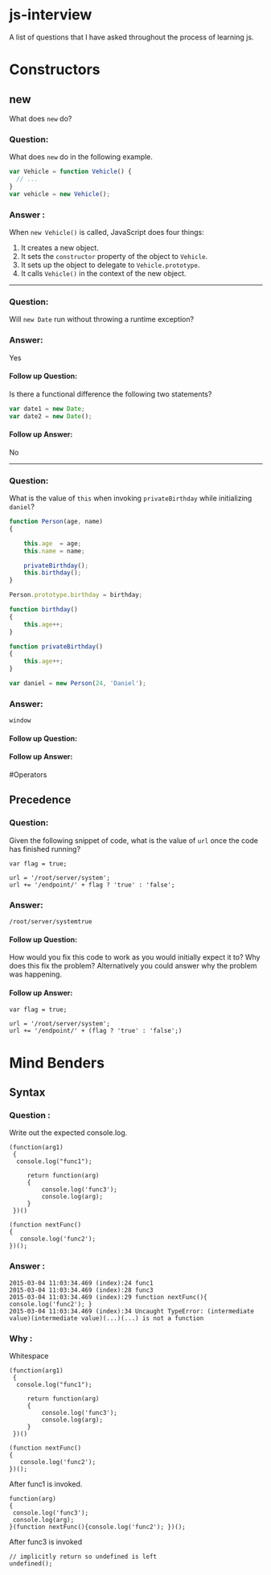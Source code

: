 js-interview
============
A list of questions that I have asked throughout the process of learning js.

# Constructors

## new

What does `new` do?

### Question:

What does `new` do in the following example.

```js
var Vehicle = function Vehicle() {
  // ...
}
var vehicle = new Vehicle();
```
### Answer : 

When `new Vehicle()` is called, JavaScript does four things:

1. It creates a new object.
2. It sets the `constructor` property of the object to `Vehicle`.
3. It sets up the object to delegate to `Vehicle.prototype`.
4. It calls `Vehicle()` in the context of the new object.

---

### Question:

Will  `new Date` run without throwing a runtime exception?

### Answer:

Yes

#### Follow up Question:
Is there a functional difference the following two statements?
```javascript
var date1 = new Date;
var date2 = new Date();
```

#### Follow up Answer:
No

---

### Question:

What is the value of `this` when invoking `privateBirthday` while initializing `daniel`?

```javascript
function Person(age, name)
{

	this.age  = age;
	this.name = name;

	privateBirthday();
	this.birthday();
}

Person.prototype.birthday = birthday;

function birthday()
{
	this.age++;
}

function privateBirthday()
{
	this.age++;
}

var daniel = new Person(24, 'Daniel');
```

### Answer:

`window`

#### Follow up Question:

#### Follow up Answer:

#Operators
## Precedence

### Question:
Given the following snippet of code, what is the value of `url` once the code has finished running?
```
var flag = true;

url = '/root/server/system';
url += '/endpoint/' + flag ? 'true' : 'false';
```
### Answer:

`/root/server/systemtrue`

#### Follow up Question:

How would you fix this code to work as you would initially expect it to? Why does this fix the problem? Alternatively you could answer why the problem was happening.

#### Follow up Answer:

```
var flag = true;

url = '/root/server/system';
url += '/endpoint/' + (flag ? 'true' : 'false';)
```

# Mind Benders

## Syntax 

### Question :

Write out the expected console.log.

```
(function(arg1)
 {
  console.log("func1");
     
     return function(arg)
     {
         console.log('func3');
         console.log(arg);
     }
 })()

(function nextFunc()
{
   console.log('func2'); 
})();
```

### Answer :

```
2015-03-04 11:03:34.469 (index):24 func1
2015-03-04 11:03:34.469 (index):28 func3
2015-03-04 11:03:34.469 (index):29 function nextFunc(){ console.log('func2'); }
2015-03-04 11:03:34.469 (index):34 Uncaught TypeError: (intermediate value)(intermediate value)(...)(...) is not a function
```

### Why :

Whitespace

```
(function(arg1)
 {
  console.log("func1");
     
     return function(arg)
     {
         console.log('func3');
         console.log(arg);
     }
 })()

(function nextFunc()
{
   console.log('func2'); 
})();
```
After func1 is invoked.
```
function(arg)
{
 console.log('func3');
 console.log(arg);
}(function nextFunc(){console.log('func2'); })();
```

After func3 is invoked 
```
// implicitly return so undefined is left
undefined();
```

